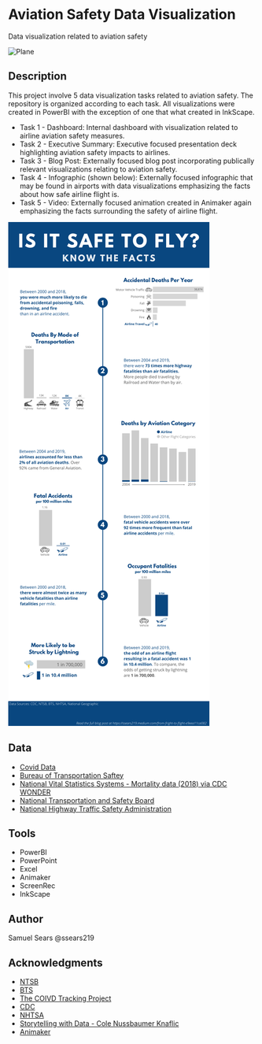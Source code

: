 # Aviation Safety Data Visualization

Data visualization related to aviation safety

![Plane](https://cdn.pixabay.com/photo/2018/09/25/17/14/aircraft-3702676_960_720.jpg?raw=true)

## Description

This project involve 5 data visualization tasks related to aviation safety. The repository is organized according to each task. All visualizations were created in PowerBI with the exception of one that what created in InkScape.  

* Task 1 - Dashboard: Internal dashboard with visualization related to airline aviation safety measures.  
* Task 2 - Executive Summary: Executive focused presentation deck highlighting aviation safety impacts to airlines.  
* Task 3 - Blog Post: Externally focused blog post incorporating publically relevant visualizations relating to aviation safety.  
* Task 4 - Infographic (shown below): Externally focused infographic that may be found in airports with data visualizations emphasizing the facts about how safe airline flight is.  
* Task 5 - Video: Externally focused animation created in Animaker again emphasizing the facts surrounding the safety of airline flight.  

![Infographic](https://github.com/ssears219/Aviation-Safety-Data-Visualization/blob/main/Task%204%20-%20Infographic/Aviation%20Safety%20Infographic.png?raw=true)

## Data

* [Covid Data](https://covidtracking.com/data/download)
* [Bureau of Transportation Saftey](https://www.transtats.bts.gov/Timeseries.asp)
* [National Vital Statistics Systems - Mortality data (2018) via CDC WONDER](https://wonder.cdc.gov/)
* [National Transportation and Safety Board](https://www.ntsb.gov/investigations/data/Pages/Data_Stats.aspx)
* [National Highway Traffic Safety Administration](https://www-fars.nhtsa.dot.gov/Main/index.aspx)

## Tools

* PowerBI
* PowerPoint
* Excel
* Animaker
* ScreenRec
* InkScape

## Author

Samuel Sears @ssears219

## Acknowledgments

* [NTSB](https://www.ntsb.gov/Pages/default.aspx)
* [BTS](https://www.bts.gov/)
* [The COIVD Tracking Project](https://covidtracking.com/)
* [CDC](https://www.cdc.gov/)
* [NHTSA](https://www.nhtsa.gov/)
* [Storytelling with Data - Cole Nussbaumer Knaflic](https://www.storytellingwithdata.com/)
* [Animaker](https://www.animaker.com/?gspk=dDRvYXE3NXhoNHl4djZ1eQ&gsxid=endmhZp2gHxQ)
